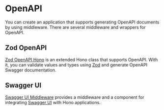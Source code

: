 # OpenAPI

You can create an application that supports generating OpenAPI documents by using middleware.
There are several middleware and wrappers for OpenAPI.

## Zod OpenAPI

[Zod OpenAPI Hono](https://github.com/honojs/middleware/tree/main/packages/zod-openapi) is an extended Hono class that supports OpenAPI.
With it, you can validate values and types using [Zod](https://zod.dev/) and generate OpenAPI Swagger documentation.

## Swagger UI

[Swagger UI Middleware](https://github.com/honojs/middleware/tree/main/packages/swagger-ui) provides a middleware and a component for integrating [Swagger UI](https://swagger.io/docs/open-source-tools/swagger-ui/usage/installation/) with Hono applications.
